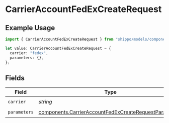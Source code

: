 # CarrierAccountFedExCreateRequest

## Example Usage

```typescript
import { CarrierAccountFedExCreateRequest } from "shippo/models/components";

let value: CarrierAccountFedExCreateRequest = {
  carrier: "fedex",
  parameters: {},
};
```

## Fields

| Field                                                                                                                          | Type                                                                                                                           | Required                                                                                                                       | Description                                                                                                                    | Example                                                                                                                        |
| ------------------------------------------------------------------------------------------------------------------------------ | ------------------------------------------------------------------------------------------------------------------------------ | ------------------------------------------------------------------------------------------------------------------------------ | ------------------------------------------------------------------------------------------------------------------------------ | ------------------------------------------------------------------------------------------------------------------------------ |
| `carrier`                                                                                                                      | *string*                                                                                                                       | :heavy_check_mark:                                                                                                             | N/A                                                                                                                            | fedex                                                                                                                          |
| `parameters`                                                                                                                   | [components.CarrierAccountFedExCreateRequestParameters](../../models/components/carrieraccountfedexcreaterequestparameters.md) | :heavy_check_mark:                                                                                                             | N/A                                                                                                                            |                                                                                                                                |